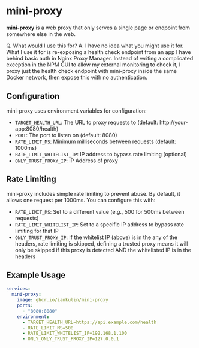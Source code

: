 # mini-proxy

**mini-proxy** is a web proxy that only serves a single page or endpoint from somewhere else in the web.

Q. What would I use this for?
A. I have no idea what you might use it for. What I use it for is re-exposing a health check endpoint from an app I have behind basic auth in Nginx Proxy Manager. Instead of writing a complicated exception in the NPM GUI to allow my external monitoring to check it, I proxy just the health check endpoint with mini-proxy inside the same Docker network, then expose this with no authentication.

## Configuration

mini-proxy uses environment variables for configuration:

- `TARGET_HEALTH_URL`: The URL to proxy requests to (default: http://your-app:8080/health)
- `PORT`: The port to listen on (default: 8080)
- `RATE_LIMIT_MS`: Minimum milliseconds between requests (default: 1000ms)
- `RATE_LIMIT_WHITELIST_IP`: IP address to bypass rate limiting (optional)
- `ONLY_TRUST_PROXY_IP`: IP Address of proxy

## Rate Limiting

mini-proxy includes simple rate limiting to prevent abuse. By default, it allows one request per 1000ms. You can configure this with:

- `RATE_LIMIT_MS`: Set to a different value (e.g., 500 for 500ms between requests)
- `RATE_LIMIT_WHITELIST_IP`: Set to a specific IP address to bypass rate limiting for that IP
- `ONLY_TRUST_PROXY_IP`: If the whitelist IP (above) is in the any of the headers, rate limiting is skipped, defining a trusted proxy means it will only be skipped if this proxy is detected AND the whitelisted IP is in the headers

## Example Usage

```yaml
services:
  mini-proxy:
    image: ghcr.io/iankulin/mini-proxy
    ports:
      - "8080:8080"
    environment:
      - TARGET_HEALTH_URL=https://api.example.com/health
      - RATE_LIMIT_MS=500
      - RATE_LIMIT_WHITELIST_IP=192.168.1.100
      - ONLY_ONLY_TRUST_PROXY_IP=127.0.0.1
